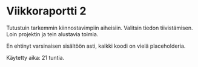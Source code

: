 # Viikkoraportti 2

Tutustuin tarkemmin kiinnostavimpiin aiheisiin. Valitsin tiedon tiivistämisen. Loin projektin ja tein alustavia toimia. 

En ehtinyt varsinaisen sisältöön asti, kaikki koodi on vielä placeholderia.

Käytetty aika: 21 tuntia.
